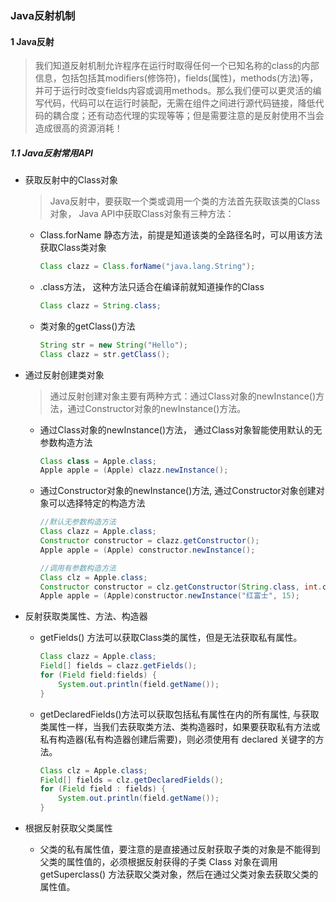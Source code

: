 ### Java反射机制

#### 1 Java反射

> 我们知道反射机制允许程序在运行时取得任何一个已知名称的class的内部信息，包括包括其modifiers(修饰符)，fields(属性)，methods(方法)等，并可于运行时改变fields内容或调用methods。那么我们便可以更灵活的编写代码，代码可以在运行时装配，无需在组件之间进行源代码链接，降低代码的耦合度；还有动态代理的实现等等；但是需要注意的是反射使用不当会造成很高的资源消耗！

##### 1.1 Java反射常用API

- 获取反射中的Class对象

  > Java反射中，要获取一个类或调用一个类的方法首先获取该类的Class对象， Java API中获取Class对象有三种方法：

  - Class.forName 静态方法，前提是知道该类的全路径名时，可以用该方法获取Class类对象

    ```java
    Class clazz = Class.forName("java.lang.String");
    ```

  - .class方法， 这种方法只适合在编译前就知道操作的Class

    ```JAVA
    Class clazz = String.class;
    ```

  - 类对象的getClass()方法

    ```java
    String str = new String("Hello");
    Class clazz = str.getClass();
    ```

    

- 通过反射创建类对象

  > 通过反射创建对象主要有两种方式：通过Class对象的newInstance()方法，通过Constructor对象的newInstance()方法。

  - 通过Class对象的newInstance()方法， 通过Class对象智能使用默认的无参数构造方法

    ```JAVA
    Class class = Apple.class;
    Apple apple = (Apple) clazz.newInstance();
    ```

  - 通过Constructor对象的newInstance()方法, 通过Constructor对象创建对象可以选择特定的构造方法

    ```java
    //默认无参数构造方法
    Class clazz = Apple.class;
    Constructor constructor = clazz.getConstructor();
    Apple apple = (Apple) constructor.newInstance();
    
    //调用有参数构造方法
    Class clz = Apple.class;
    Constructor constructor = clz.getConstructor(String.class, int.class);
    Apple apple = (Apple)constructor.newInstance("红富士", 15);
    ```

- 反射获取类属性、方法、构造器

  - getFields() 方法可以获取Class类的属性，但是无法获取私有属性。

    ```java
    Class clazz = Apple.class;
    Field[] fields = clazz.getFields();
    for (Field field:fields) {
        System.out.println(field.getName());
    }
    ```

    

  - getDeclaredFields()方法可以获取包括私有属性在内的所有属性, 与获取类属性一样，当我们去获取类方法、类构造器时，如果要获取私有方法或私有构造器(私有构造器创建后需要)，则必须使用有 declared 关键字的方法。

    ```java
    Class clz = Apple.class;
    Field[] fields = clz.getDeclaredFields();
    for (Field field : fields) {
        System.out.println(field.getName());
    }
    ```

- 根据反射获取父类属性

  - 父类的私有属性值，要注意的是直接通过反射获取子类的对象是不能得到父类的属性值的，必须根据反射获得的子类 Class 对象在调用  getSuperclass() 方法获取父类对象，然后在通过父类对象去获取父类的属性值。

    